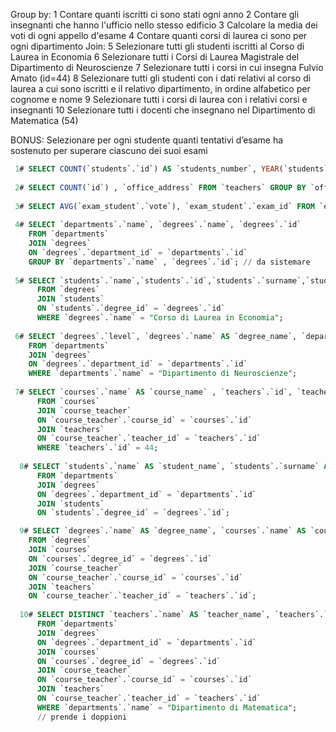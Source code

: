 Group by:
  1  Contare quanti iscritti ci sono stati ogni anno
  2  Contare gli insegnanti che hanno l'ufficio nello stesso edificio
  3  Calcolare la media dei voti di ogni appello d'esame
  4  Contare quanti corsi di laurea ci sono per ogni dipartimento
Join:
   5  Selezionare tutti gli studenti iscritti al Corso di Laurea in Economia
   6  Selezionare tutti i Corsi di Laurea Magistrale del Dipartimento di Neuroscienze
   7  Selezionare tutti i corsi in cui insegna Fulvio Amato (id=44)
   8  Selezionare tutti gli studenti con i dati relativi al corso di laurea a cui sono iscritti e il relativo dipartimento, in ordine alfabetico per cognome e nome
   9  Selezionare tutti i corsi di laurea con i relativi corsi e insegnanti
   10  Selezionare tutti i docenti che insegnano nel Dipartimento di Matematica (54)

BONUS: Selezionare per ogni studente quanti tentativi d’esame ha sostenuto per superare ciascuno dei suoi esami

```sql
 1# SELECT COUNT(`students`.`id`) AS `students_number`, YEAR(`students`.`enrolment_date`) AS year FROM `students` GROUP BY  `students`.`id`, year; //DA SISTEMARE
 
 2# SELECT COUNT(`id`) , `office_address` FROM `teachers` GROUP BY `office_address`;
 
 3# SELECT AVG(`exam_student`.`vote`), `exam_student`.`exam_id` FROM `exam_student` GROUP BY `exam_student`.`exam_id`, `exam_student`.`vote`; //da sistemare
 
 4# SELECT `departments`.`name`, `degrees`.`name`, `degrees`.`id`
    FROM `departments`
    JOIN `degrees`
    ON `degrees`.`department_id` = `departments`.`id`
    GROUP BY `departments`.`name` , `degrees`.`id`; // da sistemare
 
 5# SELECT `students`.`name`,`students`.`id`,`students`.`surname`,`students`.`registration_number`,        `degrees`.`name` AS `deegre_name`
      FROM `degrees`
      JOIN `students`
      ON `students`.`degree_id` = `degrees`.`id`
      WHERE `degrees`.`name` = "Corso di Laurea in Economia";
 
 6# SELECT `degrees`.`level`, `degrees`.`name` AS `degree_name`, `departments`.`name`
    FROM `departments`
    JOIN `degrees`
    ON `degrees`.`department_id` = `departments`.`id`
    WHERE `departments`.`name` = "Dipartimento di Neuroscienze";
 
 7# SELECT `courses`.`name` AS `course_name` , `teachers`.`id`, `teachers`.`name`, `teachers`.`surname`
      FROM `courses`
      JOIN `course_teacher`
      ON `course_teacher`.`course_id` = `courses`.`id`
      JOIN `teachers`
      ON `course_teacher`.`teacher_id` = `teachers`.`id`
      WHERE `teachers`.`id` = 44;
  
  8# SELECT `students`.`name` AS `student_name`, `students`.`surname` AS `student_surname`,`students`.`registration_number` AS `student_registration_number`, `degrees`.`name` AS `degree_name`, `departments`.`name` AS `department_name`
      FROM `departments`
      JOIN `degrees`
      ON `degrees`.`department_id` = `departments`.`id`
      JOIN `students`
      ON `students`.`degree_id` = `degrees`.`id`;

  9# SELECT `degrees`.`name` AS `degree_name`, `courses`.`name` AS `course_name`, `teachers`.`name` AS  `teachers_name`, `teachers`.`surname` AS `teachers_surname`
    FROM `degrees`
    JOIN `courses`
    ON `courses`.`degree_id` = `degrees`.`id`
    JOIN `course_teacher`
    ON `course_teacher`.`course_id` = `courses`.`id`
    JOIN `teachers`
    ON `course_teacher`.`teacher_id` = `teachers`.`id`;
  
  10# SELECT DISTINCT `teachers`.`name` AS `teacher_name`, `teachers`.`surname` AS `teacher_surname`, `teachers`.`id` AS `teacher_id`, `departments`.`name` AS `department_name`, `courses`.`name` AS `courses_name`
      FROM `departments`
      JOIN `degrees`
      ON `degrees`.`department_id` = `departments`.`id`
      JOIN `courses`
      ON `courses`.`degree_id` = `degrees`.`id`
      JOIN `course_teacher`
      ON `course_teacher`.`course_id` = `courses`.`id`
      JOIN `teachers`
      ON `course_teacher`.`teacher_id` = `teachers`.`id`
      WHERE `departments`.`name` = "Dipartimento di Matematica";
      // prende i doppioni
```